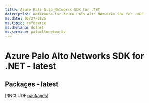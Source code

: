 ```yaml
---
title: Azure Palo Alto Networks SDK for .NET
description: Reference for Azure Palo Alto Networks SDK for .NET
ms.date: 05/27/2025
ms.topic: reference
ms.devlang: dotnet
ms.service: paloaltonetworks
---
```

# Azure Palo Alto Networks SDK for .NET - latest
## Packages - latest
[!INCLUDE [packages](palo-alto-networks-index.md)]